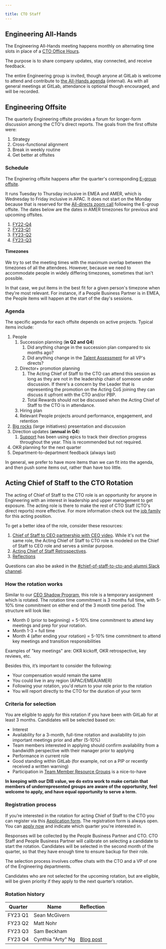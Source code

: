 ```yaml
---

title: CTO Staff
---
```








## Engineering All-Hands

The Engineering All-Hands meeting happens monthly on alternating time slots in place of a [CTO Office Hours](../#communication).

The purpose is to share company updates, stay connected, and receive feedback.

The entire Engineering group is invited, though anyone at GitLab is welcome to attend and contribute to [the All-Hands agenda](https://drive.google.com/drive/search?q=engineering%20all%20hands%20agenda) (internal). As with all general meetings at GitLab, attendance is optional though encouraged, and will be recorded.

## Engineering Offsite

The quarterly Engineering offsite provides a forum for longer-form discussion among the CTO's direct reports. The goals from the first offsite were:

1. Strategy
1. Cross-functional alignment
1. Break in weekly routine
1. Get better at offsites

### Schedule

The Enginering offsite happens after the quarter's corresponding [E-group offsite](/handbook/company/offsite/).

It runs Tuesday to Thursday inclusive in EMEA and AMER, which is Wednesday to Friday inclusive in APAC. It does not start on the Monday because that is reserved for the [All-directs zoom call](/handbook/company/offsite/#all-directs-zoom-call) following the E-group offsite. The dates below are the dates in AMER timezones for previous and upcoming offsites.

1. [FY22-Q4](https://docs.google.com/document/d/1MGbJFWg9ltrKor5ZhZbWS0-rLg26NYlYJI3f108_4SA/edit)
1. [FY23-Q1](https://docs.google.com/document/d/1C7DyvpZorxpiFOAUJCbrcQ8fJb2Lab0eS6y6xf-EkMA/edit)
1. [FY23-Q2](https://docs.google.com/document/d/1dNiT_wyFIL5Jp8fRz_PwJAQdWcoabQPKhvp_7-f6VZ0/edit)
1. [FY23-Q3](https://docs.google.com/document/d/1JMtbSvXwDiVm4XrCcr6f0479RYBZISlmfBBo3aKCWck/edit)

#### Timezones

We try to set the meeting times with the maximum overlap between the timezones of all the attendees. However, because we need to accommodate people in widely differing timezones, sometimes that isn't possible.

In that case, we put items in the best fit for a given person's timezone when they're most relevant. For instance, if a People Business Partner is in EMEA, the People items will happen at the start of the day's sessions.

### Agenda

The specific agenda for each offsite depends on active projects. Typical items include:

1. People
    1. Succession planning (**in Q2 and Q4**)
       1. Did anything change in the succession plan compared to six months ago?
       1. Did anything change in the [Talent Assessment](/handbook/people-group/talent-assessment/) for all VP's directs?
    1. Director+ promotion planning
       1. The Acting Chief of Staff to the CTO can attend this session as long as they are not in the leadership chain of someone under discussion. If there's a concern by the Leader that is representing the promotion on the Acting CoS joining they can discuss it upfront with the CTO and/or PBP.
       1. Total Rewards should not be discussed when the Acting Chief of Staff to the CTO is in attendance.
    1. Hiring plan
    1. Relevant People projects around performance, engagement, and retention
1. [Big rocks](https://www.franklincovey.com/the-5-choices/choice-3/) (large initiatives) presentation and discussion
1. Direction updates (**annual in Q4**)
    1. [Support](/handbook/support/#fy23-direction) has been using epics to track their direction progress throughout the year. This is recommended but not required.
1. OKR planning for the next quarter
1. Department-to-department feedback (always last)

In general, we prefer to have more items than we can fit into the agenda, and then push some items out, rather than have too little.

## Acting Chief of Staff to the CTO Rotation

The acting of Chief of Staff to the CTO role is an opportunity for anyone in Engineering with an interest in leadership and upper management to get exposure. The acting role is there to make the rest of CTO Staff (CTO's direct reports) more effective. For more information check out the [job family](/job-families/engineering/acting-cos-to-the-cto/) for this acting position.

To get a better idea of the role, consider these resources:

1. [Chief of Staff to CEO partnership with CEO video](https://www.youtube.com/watch?v=jdlNhxFTAnM). While it's not the same role, the Acting Chief of Staff to CTO role is modeled on the Chief of Staff to CEO role and serves a similar purpose.
1. [Acting Chief of Staff Retrospectives](https://gitlab.com/gitlab-com/chief-of-staff-cto/-/issues/?sort=created_date&state=all&label_name%5B%5D=retrospective).
1. [Reflections](#rotation-history)

Questions can also be asked in the [#chief-of-staff-to-cto-and-alumni Slack channel](https://gitlab.slack.com/archives/C047PF4GG7L).

### How the rotation works

Similar to our [CEO Shadow Program](/handbook/ceo/shadow/), this role is a temporary assignment which is rotated. The rotation time commitment is 3 months full time, with 5-10% time commitment on either end of the 3 month time period. The structure will look like:

- Month 0 (prior to beginning) = 5-10% time commitment to attend key meetings and prep for your rotation.
- Month 1-3 = full time
- Month 4 (after ending your rotation) = 5-10% time commitment to attend key meetings and transition responsibilities

Examples of "key meetings" are: OKR kickoff, OKR retrospective, key reviews, etc.

Besides this, it’s important to consider the following:

- Your compensation would remain the same
- You could live in any region (APAC/EMEA/AMER)
- Following your rotation, you'd return to your role prior to the rotation
- You will report directly to the CTO for the duration of your term

### Criteria for selection

You are eligible to apply for this rotation if you have been with GitLab for at least 3 months. Candidates will be selected based on:

- Interest
- Availability for a 3-month, full-time rotation and availability to join important meetings prior and after (5-10%)
- Team members interested in applying should confirm availability from a bandwidth perspective with their manager prior to applying
- Performance in current role
- Good standing within GitLab (for example, not on a PIP or recently received a written warning)
- Participation in [Team Member Resource Groups](/handbook/company/culture/inclusion/erg-guide/) is a nice-to-have

**In keeping with our DIB value, we do extra work to make certain that members of underrepresented groups are aware of the opportunity, feel welcome to apply, and have equal opportunity to serve a term.**

### Registration process

If you’re interested in the rotation for acting Chief of Staff to the CTO you can register via this [Application form](https://forms.gle/KyfEsQ7nzgFxTxNC8).
The registration form is always open. You can [apply now](https://forms.gle/KyfEsQ7nzgFxTxNC8) and indicate which quarter you're interested in.

Responses will be collected by the People Business Partner and CTO.
CTO Staff and People Business Partner will calibrate on selecting a candidate to start the rotation.
Candidates will be selected in the second month of the quarter, so that they have enough time to ensure backup for their role.

The selection process involves coffee chats with the CTO and a VP of one of the Engineering departments.

Candidates who are not selected for the upcoming rotation, but are eligible, will be given priority if they apply to the next quarter’s rotation.

### Rotation history

| Quarter | Name          | Reflection |
|---------|---------------|------------|
| FY23 Q1 | Sean McGivern |            |
| FY23 Q2 | Matt Nohr     |            |
| FY23 Q3 | Sam Beckham   |            |
| FY23 Q4 | Cynthia "Arty" Ng | [Blog post](https://cynthiang.ca/2023/01/31/reflection-acting-chief-of-staff-to-cto-at-gitlab/) |
